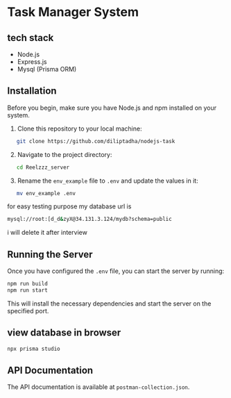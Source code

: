# Task Manager System


## tech stack

- Node.js
- Express.js
- Mysql (Prisma ORM)

## Installation

Before you begin, make sure you have Node.js and npm installed on your system.

1. Clone this repository to your local machine:

```sh
   git clone https://github.com/diliptadha/nodejs-task
```

2. Navigate to the project directory:

```sh
   cd Reelzzz_server
 ```

3. Rename the `env_example` file to `.env` and update the values in it:

```sh
   mv env_example .env
  ```

for easy testing purpose my database url is

```sh 
mysql://root:[d_d&zyX@34.131.3.124/mydb?schema=public
```
i will delete it after interview


## Running the Server

Once you have configured the `.env` file, you can start the server by running:

```sh
npm run build
npm run start
```

This will install the necessary dependencies and start the server on the specified port.

## view database in browser

```sh
npx prisma studio
```


## API Documentation

The API documentation is available at `postman-collection.json`. 